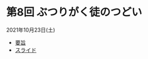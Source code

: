 # 第8回 ぶつりがく徒のつどい

2021年10月23日(土)

- [要旨](https://github.com/ohno/butsudoi2021/blob/main/abstract/abstract.pdf)
- [スライド]()
